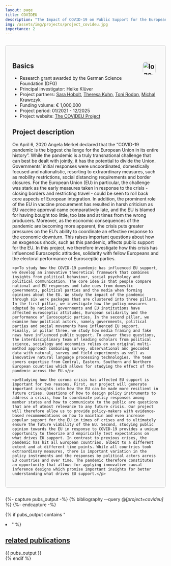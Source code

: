 ```yaml
---
layout: page
title: COVIDEU
description: "The Impact of COVID-19 on Public Support for the European Union"
img: /assets/img/projects/project_covideu.jpg
importance: 2
---
```


<div style="border: 1px solid #ccc; border-radius: 5px; padding: 1.5em; margin: 2em 0; background-color: #f9f9f9;">

  <h2>Basics
    <img src="{{ '/assets/img/projects/logo_dfg.png' | relative_url }}" alt="logo_dfg" style="float: right; margin: 0 10px 10px 0; border-radius: 10px; max-width: 100%; height: 40px; width: auto;">
  </h2>
    <ul>
      <li>Research grant awarded by the German Science Foundation (DFG)</li>
      <li>Principal investigator: Heike Klüver</li>
      <li>Project partners: <a href="https://hobolt.com/">Sara Hobolt</a>, <a href="https://theresakuhn.eu/">Theresa Kuhn</a>, <a href="https://tonirodon.cat/">Toni Rodon</a>, <a href="http://coin.wne.uw.edu.pl/mkrawczyk/">Michal Krawczyk</a></li>
      <li>Funding volume: € 1,000,000</li>
      <li>Project period: 01/2021 - 12/2025</li>
      <li>Project website: <a href="https://sites.google.com/view/covideuproject/home">The COVIDEU Project</a></li>
    </ul>

  <h2>Project description</h2>
    <p>On April 6, 2020 Angela Merkel declared that the “COVID-19 pandemic is the biggest challenge for the European Union in its entire history”. While the pandemic is a truly transnational challenge that can best be dealt with jointly, it has the potential to divide the Union. Governments’ initial responses were uncoordinated, domestically focused and nationalistic, resorting to extraordinary measures, such as mobility restrictions, social distancing requirements and border closures. For the European Union (EU) in particular, the challenge was stark as the early measures taken in response to the crisis - closing borders and restricting travel - could be seen to roll back core aspects of European integration. In addition, the prominent role of the EU in vaccine procurement has resulted in harsh criticism as EU vaccine approval came comparatively late, and the EU is blamed for having bought too little, too late and at times from the wrong producers. Moreover, as the economic consequences of the pandemic are becoming more apparent, the crisis puts greater pressures on the EU’s ability to coordinate an effective response to the economic downturn. This raises important questions about how an exogenous shock, such as this pandemic, affects public support for the EU. In this project, we therefore investigate how this crisis has influenced Eurosceptic attitudes, solidarity with fellow Europeans and the electoral performance of Eurosceptic parties.</p>

    <p>To study how the COVID-19 pandemic has influenced EU support, we develop an innovative theoretical framework that combines insights from political behaviour, social psychology and political communication. The core idea is that people compare national and EU responses and take cues from domestic governments, political parties and the media when forming opinions about the EU. We study the impact of the pandemic through six work packages that are clustered into three pillars. In the first pillar, we investigate how the policy measures adopted by national governments and EU institutions have affected eurosceptic attitudes, European solidarity and the performance of Eurosceptic parties. In the second pillar, we examine how political actors, namely governments, political parties and social movements have influenced EU support. Finally, in pillar three, we study how media framing and fake news have influenced public support. To answer these questions, the interdisciplinary team of leading scholars from political science, sociology and economics relies on an original multi-method approach combining survey, observational and geocoded data with natural, survey and field experiments as well as innovative natural language processing technologies. The team covers expertise from Central, Eastern, Southern and Northern European countries which allows for studying the effect of the pandemic across the EU.</p>

    <p>Studying how the corona crisis has affected EU support is important for two reasons. First, our project will generate important insights into how the EU can be made more resilient in future crises. Questions of how to design policy instruments to address a crisis, how to coordinate policy responses among member states and how to communicate to the public are questions that are of utmost relevance to any future crisis. Our project will therefore allow us to provide policy-makers with evidence-based recommendations on how to maintain and even increase popular support for the EU in times of crises and to ultimately ensure the future viability of the EU. Second, studying public opinion towards the EU in response to COVID-19 provides a unique opportunity to theorize and empirically test expectations on what drives EU support. In contrast to previous crises, the pandemic has hit all European countries, albeit to a different extent and at different time points. While all countries took extraordinary measures, there is important variation in the policy instruments and the responses by political actors across EU countries and over time. The pandemic therefore constitutes an opportunity that allows for applying innovative causal inference designs which promise important insights for better understanding what drives EU support.</p>

</div>

{%- capture pubs_output -%}
  {% bibliography --query @*[project=covideu]* %}
{%- endcapture -%}

{% if pubs_output contains "<li>" %}
  <div>
    <h2>
      <a href="{{ '/publications/' | relative_url }}" style="color: inherit">
        related publications
      </a>
    </h2>
    <div class="publications">
      {{ pubs_output }}
    </div>
  </div>
{% endif %}